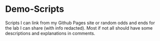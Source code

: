 # Demo-Scripts
Scripts I can link from my Github Pages site or random odds and ends for the lab I can share (with info redacted). Most if not all should have some descriptions and explanations in comments.
